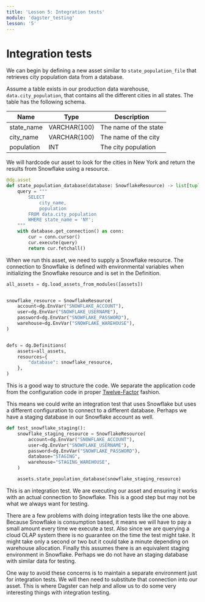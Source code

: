```yaml
---
title: 'Lesson 5: Integration tests'
module: 'dagster_testing'
lesson: '5'
---
```


# Integration tests

We can begin by defining a new asset similar to `state_population_file` that retrieves city population data from a database.

Assume a table exists in our production data warehouse, `data.city_population`, that contains all the different cities in all states. The table has the following schema.

| Name | Type | Description |
| --- | --- | --- |
| state_name | VARCHAR(100) | The name of the state |
| city_name | VARCHAR(100) | The name of the city |
| population | INT | The city population |

We will hardcode our asset to look for the cities in New York and return the results from Snowflake using a resource.

```python
@dg.asset
def state_population_database(database: SnowflakeResource) -> list[tuple]:
    query = """
        SELECT
            city_name,
            population
        FROM data.city_population
        WHERE state_name = 'NY';
    """
    with database.get_connection() as conn:
        cur = conn.cursor()
        cur.execute(query)
        return cur.fetchall()
```

When we run this asset, we need to supply a Snowflake resource. The connection to Snowflake is defined with environmental variables when initializing the Snowflake resource and is set in the Definition.

```python
all_assets = dg.load_assets_from_modules([assets])


snowflake_resource = SnowflakeResource(
    account=dg.EnvVar("SNOWFLAKE_ACCOUNT"),
    user=dg.EnvVar("SNOWFLAKE_USERNAME"),
    password=dg.EnvVar("SNOWFLAKE_PASSWORD"),
    warehouse=dg.EnvVar("SNOWFLAKE_WAREHOUSE"),
)


defs = dg.Definitions(
    assets=all_assets,
    resources={
        "database": snowflake_resource,
    },
)
```

This is a good way to structure the code. We separate the application code from the configuration code in proper [Twelve-Factor](https://12factor.net/) fashion.

This means we could write an integration test that uses Snowflake but uses a different configuration to connect to a different database. Perhaps we have a staging database in our Snowflake account as well.

```python
def test_snowflake_staging():
    snowflake_staging_resource = SnowflakeResource(
        account=dg.EnvVar("SNOWFLAKE_ACCOUNT"),
        user=dg.EnvVar("SNOWFLAKE_USERNAME"),
        password=dg.EnvVar("SNOWFLAKE_PASSWORD"),
        database="STAGING",
        warehouse="STAGING_WAREHOUSE",
    )

    assets.state_population_database(snowflake_staging_resource)
```

This is an integration test. We are executing our asset and ensuring it works with an actual connection to Snowflake. This is a good step but may not be what we always want for testing.

There are a few problems with doing integration tests like the one above. Because Snowflake is consumption based, it means we will have to pay a small amount every time we execute a test. Also since we are querying a cloud OLAP system there is no guarantee on the time the test might take. It might take only a second or two but it could take a minute depending on warehouse allocation. Finally this assumes there is an equivalent staging environment in Snowflake. Perhaps we do not have an staging database with similar data for testing.

One way to avoid these concerns is to maintain a separate environment just for integration tests. We will then need to substitute that connection into our asset. This is where Dagster can help and allow us to do some very interesting things with integration testing.
